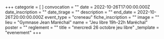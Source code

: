 +++
categorie = [ ]
convocation = ""
date = 2022-10-26T17:00:00.000Z
date_inscription = ""
date_tirage = ""
description = ""
end_date = 2022-10-26T20:00:00.000Z
event_type = "creneau"
fiche_inscription = ""
image = ""
lieu = "Gymnase Jean Maréchal"
name = "Jeu libre 19h-22h Maréchal"
poster = ""
reglement = ""
title = "mercredi 26 octobre jeu libre"
_template = "evenement"
+++

